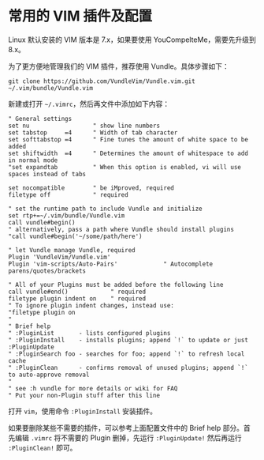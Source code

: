 # 常用的 VIM 插件及配置

Linux 默认安装的 VIM 版本是 7.x，如果要使用 YouCompelteMe，需要先升级到 8.x。

为了更方便地管理我们的 VIM 插件，推荐使用 Vundle。具体步骤如下：

```{code-block} bash
git clone https://github.com/VundleVim/Vundle.vim.git ~/.vim/bundle/Vundle.vim
```

新建或打开 `~/.vimrc`，然后再文件中添加如下内容：

```{code-block} text
" General settings
set nu                  " show line numbers
set tabstop     =4      " Width of tab character
set softtabstop =4      " Fine tunes the amount of white space to be added
set shiftwidth  =4      " Determines the amount of whitespace to add in normal mode
"set expandtab          " When this option is enabled, vi will use spaces instead of tabs

set nocompatible        " be iMproved, required
filetype off            " required

" set the runtime path to include Vundle and initialize
set rtp+=~/.vim/bundle/Vundle.vim
call vundle#begin()
" alternatively, pass a path where Vundle should install plugins
"call vundle#begin('~/some/path/here')

" let Vundle manage Vundle, required
Plugin 'VundleVim/Vundle.vim'
Plugin 'vim-scripts/Auto-Pairs'             " Autocomplete parens/quotes/brackets

" All of your Plugins must be added before the following line
call vundle#end()            " required
filetype plugin indent on    " required
" To ignore plugin indent changes, instead use:
"filetype plugin on
"
" Brief help
" :PluginList       - lists configured plugins
" :PluginInstall    - installs plugins; append `!` to update or just :PluginUpdate
" :PluginSearch foo - searches for foo; append `!` to refresh local cache
" :PluginClean      - confirms removal of unused plugins; append `!` to auto-approve removal
"
" see :h vundle for more details or wiki for FAQ
" Put your non-Plugin stuff after this line
```

打开 `vim`，使用命令 `:PluginInstall` 安装插件。

如果要删除某些不需要的插件，可以参考上面配置文件中的 Brief help 部分。首先编辑 `.vimrc`
将不需要的 Plugin 删掉，先运行 `:PluginUpdate!` 然后再运行 `:PluginClean!` 即可。
